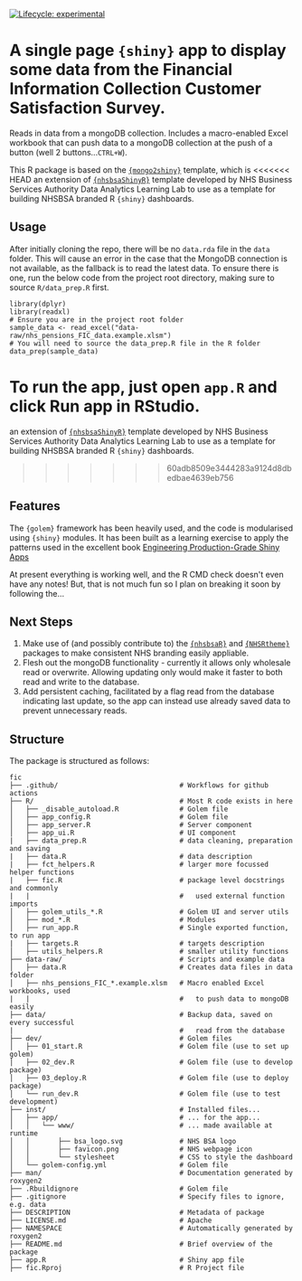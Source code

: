<!-- badges: start -->
[![Lifecycle: experimental](https://img.shields.io/badge/lifecycle-experimental-orange.svg)](https://lifecycle.r-lib.org/articles/stages.html#experimental)
<!-- badges: end -->

# A single page `{shiny}` app to display some data from the Financial Information Collection Customer Satisfaction Survey.
Reads in data from a mongoDB collection. Includes a macro-enabled Excel workbook that can push data to a mongoDB collection at the push of a button (well 2 buttons...`CTRL+W`).

This R package is based on the [`{mongo2shiny}`](https://github.com/MarkMc1089/mongo2shiny) template, which is
<<<<<<< HEAD
an extension of [`{nhsbsaShinyR}`](https://github.com/nhsbsa-data-analytics/nhsbsaShinyR) template developed by NHS Business Services Authority Data Analytics Learning Lab to use as a template for building NHSBSA branded R `{shiny}` dashboards.

## Usage
After initially cloning the repo, there will be no `data.rda` file in the `data` folder. This will cause an error in the case that the MongoDB connection is not available, as the fallback is to read the latest data. To ensure there is one, run the below code from the project root directory, making sure to source `R/data_prep.R` first.

```
library(dplyr)
library(readxl)
# Ensure you are in the project root folder
sample_data <- read_excel("data-raw/nhs_pensions_FIC_data.example.xlsm")
# You will need to source the data_prep.R file in the R folder
data_prep(sample_data)
```

To run the app, just open `app.R` and click Run app in RStudio.
=======
an extension of [`{nhsbsaShinyR}`](https://github.com/nhsbsa-data-analytics/nhsbsaShinyR) template developed by NHS Business Services Authority Data Analytics Learning Lab to use as a template for building NHSBSA branded R `{shiny}` dashboards. 
>>>>>>> 60adb8509e3444283a9124d8dbedbae4639eb756

## Features

The `{golem}` framework has been heavily used, and the code is modularised using
`{shiny}` modules. It has been built as a learning exercise to apply the patterns used in the excellent book [Engineering Production-Grade Shiny Apps](https://engineering-shiny.org/index.html)

At present everything is working well, and the R CMD check doesn't even have any notes! But, that is not much fun so I plan on breaking it soon by following the...

## Next Steps

1. Make use of (and possibly contribute to) the [`{nhsbsaR}`](https://github.com/nhsbsa-data-analytics/nhsbsaR) and [`{NHSRtheme}`](https://github.com/nhs-r-community/NHSRtheme) packages to make consistent NHS branding easily appliable.
2. Flesh out the mongoDB functionality - currently it allows only wholesale read or overwrite. Allowing updating only would make it faster to both read and write to the
database.
3.  Add persistent caching, facilitated by a flag read from the database indicating last update, so the app can instead use already saved data to prevent unnecessary reads.

## Structure

The package is structured as follows:

```
fic
├── .github/                              # Workflows for github actions
├── R/                                    # Most R code exists in here
│   ├── _disable_autoload.R               # Golem file
│   ├── app_config.R                      # Golem file
│   ├── app_server.R                      # Server component
│   ├── app_ui.R                          # UI component
|   ├── data_prep.R                       # data cleaning, preparation and saving
|   ├── data.R                            # data description
|   ├── fct_helpers.R                     # larger more focussed helper functions
|   ├── fic.R                             # package level docstrings and commonly
|   |                                     #   used external function imports
│   ├── golem_utils_*.R                   # Golem UI and server utils
│   ├── mod_*.R                           # Modules 
│   ├── run_app.R                         # Single exported function, to run app
|   ├── targets.R                         # targets description
│   ├── utils_helpers.R                   # smaller utility functions
├── data-raw/                             # Scripts and example data
│   ├── data.R                            # Creates data files in data folder
│   ├── nhs_pensions_FIC_*.example.xlsm   # Macro enabled Excel workbooks, used
|   |                                     #   to push data to mongoDB easily
├── data/                                 # Backup data, saved on every successful
|                                         #   read from the database
├── dev/                                  # Golem files
│   ├── 01_start.R                        # Golem file (use to set up golem)
│   ├── 02_dev.R                          # Golem file (use to develop package)
│   ├── 03_deploy.R                       # Golem file (use to deploy package)
│   └── run_dev.R                         # Golem file (use to test development)
├── inst/                                 # Installed files...
│   ├── app/                              # ... for the app...
│   │   └── www/                          # ... made available at runtime
│   │       ├── bsa_logo.svg              # NHS BSA logo
│   │       ├── favicon.png               # NHS webpage icon
│   │       └── stylesheet                # CSS to style the dashboard
│   └── golem-config.yml                  # Golem file
├── man/                                  # Documentation generated by roxygen2
├── .Rbuildignore                         # Golem file
├── .gitignore                            # Specify files to ignore, e.g. data
├── DESCRIPTION                           # Metadata of package
├── LICENSE.md                            # Apache
├── NAMESPACE                             # Automatically generated by roxygen2
├── README.md                             # Brief overview of the package
├── app.R                                 # Shiny app file
├── fic.Rproj                             # R Project file
```
